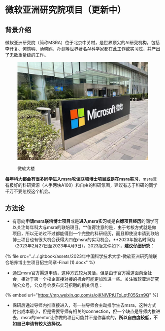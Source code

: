 # 微软亚洲研究院项目（更新中）



## 背景介绍

微软亚洲研究院（简称MSRA）位于北京中关村，是世界顶尖的AI研究机构。包括李开复、何恺明、汤晓鸥、孙剑等世界著名AI科学家都在此工作或实习过，并产出了无数重量级的工作。

<figure><img src="../../.gitbook/assets/fa2e364cba4436e7de2b7bdbfe8119e.jpg" alt="" width="563"><figcaption><p>微软大楼</p></figcaption></figure>

**每年科大都会有很多同学进入msra攻读联培博士项目或是在msra实习**，msra具有极好的科研资源（人手两块A100）和自由的科研氛围，建议有志于科研的同学千万不要忽视这个机会。

## 方法论

* 有意向**申请msra联培博士项目**或是**进入msra实习**或是**白嫖项目经历**的同学可以关注每年科大与msra的联培项目。**值得注意的是，由于考核方式就是做项目，所以无论过不过都能得到一个完整的科研经历，而且即使没申请到联培博士项目也有很大机会获得大四在msra的实习机会。**2023年报名时间为（2023年2月27日至2023年4月9日），2023版文件如下，**建议仔细研究**：

{% file src="../../.gitbook/assets/2023年中国科学技术大学-微软亚洲研究院联合培养博士生项目招生简章-Final (1).docx" %}

* 通过msra官方渠道申请，这种方式较为灵活，但是由于官方渠道面向全社会，相对于第一个校企直接对接的机会可能更加难进一些。关注微软亚洲研究院公众号，公众号会发布实习招聘的相关信息：

{% embed url="https://mp.weixin.qq.com/s/ojKNIVPtUTxLqtF05Szn9Q" %}

* 保研后通过导师内推直接进入，有一些导师会主动推学生去msra，这种方式付出成本最小，但是需要导师有相关的connection，但一个缺点是导师内推进去，msra的mentor让你做的项目可能并不是你喜欢的，**所以自由度较低，不如自己申请有较大选择权。**

